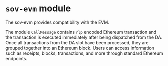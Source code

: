 # `sov-evm` module

The sov-evm provides compatibility with the EVM.

The module `CallMessage` contains `rlp` encoded Ethereum transaction and the transaction is executed immediately after being dispatched from the DA. Once all transactions from the DA slot have been processed, they are grouped together into an Ethereum block. Users can access information such as receipts, blocks, transactions, and more through standard Ethereum endpoints.
